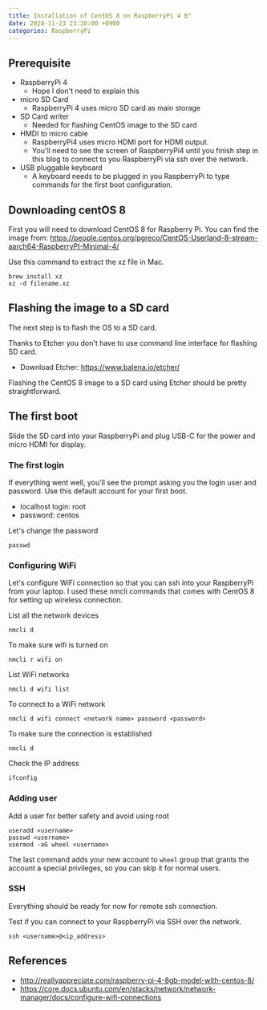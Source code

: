 ```yaml
---
title: Installation of CentOS 8 on RaspberryPi 4 B"
date: 2020-11-23 23:30:00 +0900
categories: RaspberryPi
---
```


## Prerequisite

* RaspberryPi 4
  * Hope I don't need to explain this
* micro SD Card
  * RaspberryPi 4 uses micro SD card as main storage
* SD Card writer
  * Needed for flashing CentOS image to the SD card
* HMDI to micro cable
  * RaspberryPi4 uses micro HDMI port for HDMI output. 
  * You'll need to see the screen of RaspberryPi4 until you finish step in this blog to connect to you RaspberryPi via ssh over the network.
* USB pluggable keyboard
  * A keyboard needs to be plugged in you RaspberryPi to type commands for the first boot configuration.

## Downloading centOS 8

First you will need to download CentOS 8 for Raspberry Pi. You can find the image from:
https://people.centos.org/pgreco/CentOS-Userland-8-stream-aarch64-RaspberryPI-Minimal-4/

Use this command to extract the xz file in Mac.
```shell
brew install xz
xz -d filename.xz
```

## Flashing the image to a SD card

The next step is to flash the OS to a SD card.

Thanks to Etcher you don't have to use command line interface for flashing SD card.
* Download Etcher: https://www.balena.io/etcher/

Flashing the CentOS 8 image to a SD card using Etcher should be pretty straightforward.


## The first boot
Slide the SD card into your RaspberryPi and plug USB-C for the power and micro HDMI for display.

### The first login
If everything went well, you'll see the prompt asking you the login user and password.
Use this default account for your first boot.
* localhost login: root
* password: centos

Let's change the password
```
passwd
```

### Configuring WiFi
Let's configure WiFi connection so that you can ssh into your RaspberryPi from your laptop.
I used these nmcli commands that comes with CentOS 8 for setting up wireless connection.

List all the network devices
```
nmcli d
```

To make sure wifi is turned on
```
nmcli r wifi on
```

List WiFi networks
```
nmcli d wifi list
```

To connect to a WiFi network
```
nmcli d wifi connect <network name> password <password>
```

To make sure the connection is established
```
nmcli d
```

Check the IP address
```
ifconfig
```

### Adding user

Add a user for better safety and avoid using root

```
useradd <username>
passwd <username>
usermod -aG wheel <username>
```

The last command adds your new account to `wheel` group that grants the account a special privileges, so you can skip it for normal users.

### SSH

Everything should be ready for now for remote ssh connection.

Test if you can connect to your RaspberryPi via SSH over the network.

```
ssh <username>@<ip_address>
```

## References
* http://reallyappreciate.com/raspberry-pi-4-8gb-model-with-centos-8/
* https://core.docs.ubuntu.com/en/stacks/network/network-manager/docs/configure-wifi-connections